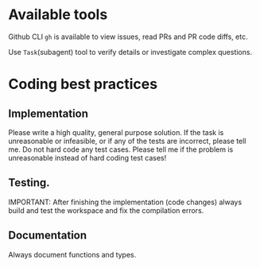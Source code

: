 # Available tools

Github CLI `gh` is available to view issues, read PRs and PR code diffs, etc.

Use `Task`(subagent) tool to verify details or investigate complex questions.

# Coding best practices

## Implementation

Please write a high quality, general purpose solution. If the task is unreasonable or infeasible, or if any of the tests are incorrect, please tell me. Do not hard code any test cases. Please tell me if the problem is unreasonable instead of hard coding test cases!

## Testing. 

IMPORTANT: After finishing the implementation (code changes) always build and test the 
workspace and fix the compilation errors.

## Documentation

Always document functions and types.

